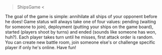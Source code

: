 > ShipsGame <

The goal of the game is simple: annihilate all ships of your opponent before he does! Game status will always take one of four values: pending (waiting for someone to join), deployment (putting your ships on the game board), started (players shoot by turns) and ended (sounds like someone has won, huh?). Each player takes turn until he misses, first attack order is random. You can create new battle room, join someone else's or challenge specific player if only he's online. Have fun! 
